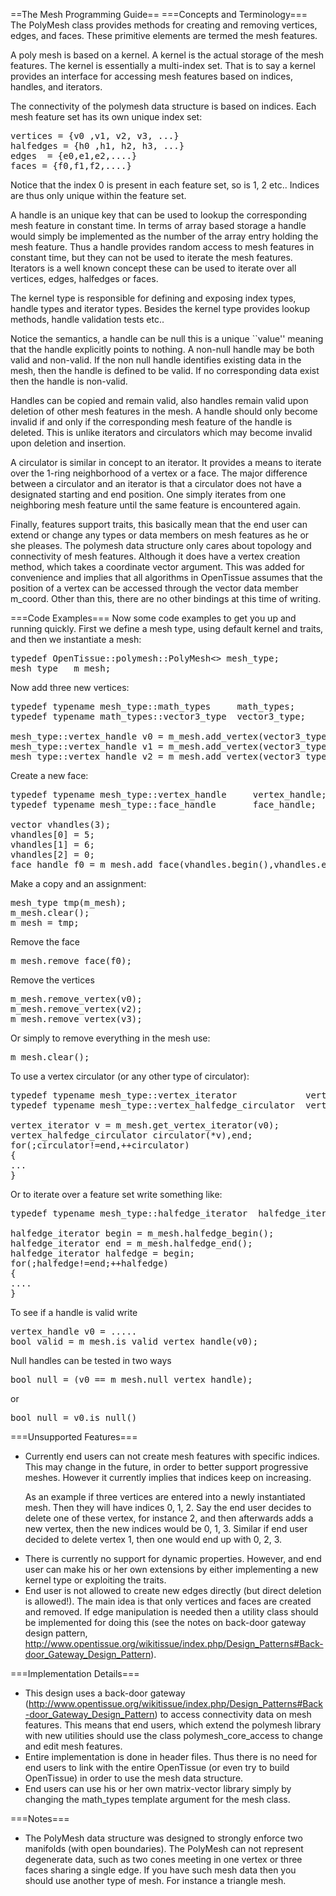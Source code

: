 ==The Mesh Programming Guide==
===Concepts and Terminology===
The PolyMesh class provides methods for creating and removing vertices, edges,
and faces. These primitive elements are termed the mesh features.

A poly mesh is based on a kernel. A kernel is the actual storage of the mesh
features. The kernel is essentially a multi-index set. That is to say a kernel
provides an interface for accessing mesh features based on indices, handles,
and iterators.


The connectivity of the polymesh data structure is based on indices. Each mesh
feature set has its own unique index set:
<pre>
vertices = {v0 ,v1, v2, v3, ...}
halfedges = {h0 ,h1, h2, h3, ...}
edges  = {e0,e1,e2,....}
faces = {f0,f1,f2,....}
</pre>

Notice that the index 0 is present in each feature set, so is 1, 2 etc..
Indices are thus only unique within the feature set.

A handle is an unique key that can be used to lookup the corresponding mesh
feature in constant time. In terms of array based storage a handle would simply
be implemented as the number of the array entry holding the mesh feature. Thus
a handle provides random access to mesh features in constant time, but they can
not be used to iterate the mesh features. Iterators is a well known concept
these can be used to iterate over all vertices, edges, halfedges or faces.

The kernel type is responsible for defining and exposing index types, handle
types and iterator types. Besides the kernel type provides lookup methods,
handle validation tests etc..

Notice the semantics, a handle can be null this is a unique ``value'' meaning
that the handle explicitly points to nothing. A non-null handle may be both
valid and non-valid. If the non null handle identifies existing data in the
mesh, then the handle is defined to be valid. If no corresponding data exist
then the handle is non-valid.

Handles can be copied and remain valid, also handles remain valid upon
deletion of other mesh features in the mesh. A handle should only become
invalid if and only if the corresponding mesh feature of the handle is deleted.
This is unlike iterators and circulators which may become invalid upon deletion
and insertion.

A circulator is similar in concept to an iterator. It provides a means to
iterate over the 1-ring neighborhood of a vertex or a face. The major
difference between a circulator and an iterator is that a circulator does not
have a designated starting and end position. One simply iterates from one
neighboring mesh feature until the same feature is encountered again.

Finally, features support traits, this basically mean that the end user can
extend or change any types or data members on mesh features as he or she
pleases. The polymesh data structure only cares about topology and connectivity
of mesh features. Although it does have a vertex creation method, which takes a
coordinate vector argument. This was added for convenience and implies that all
algorithms in OpenTissue assumes that the position of a vertex can be accessed
through the vector data member m_coord. Other than this, there are no other
bindings at this time of writing.

===Code Examples===
Now some code examples to get you up and running quickly. First we define a
mesh type, using default kernel and traits, and then we instantiate a mesh:
<pre>
typedef OpenTissue::polymesh::PolyMesh<> mesh_type;
mesh_type   m_mesh;
</pre>
Now add three new vertices:
<pre>
typedef typename mesh_type::math_types     math_types;
typedef typename math_types::vector3_type  vector3_type;

mesh_type::vertex_handle v0 = m_mesh.add_vertex(vector3_type(0,0,0));
mesh_type::vertex_handle v1 = m_mesh.add_vertex(vector3_type(-10,0,0));
mesh_type::vertex_handle v2 = m_mesh.add_vertex(vector3_type(-5,-10,0));
</pre>
Create a new face:
<pre>
typedef typename mesh_type::vertex_handle     vertex_handle;
typedef typename mesh_type::face_handle       face_handle;

vector<vertex_handle> vhandles(3);
vhandles[0] = 5;
vhandles[1] = 6;
vhandles[2] = 0;
face_handle f0 = m_mesh.add_face(vhandles.begin(),vhandles.end());
</pre>
Make a copy and an assignment:
<pre>
mesh_type tmp(m_mesh);
m_mesh.clear();
m_mesh = tmp;
</pre>
Remove the face
<pre>
m_mesh.remove_face(f0);
</pre>
Remove the vertices
<pre>
m_mesh.remove_vertex(v0);
m_mesh.remove_vertex(v2);
m_mesh.remove_vertex(v3);
</pre>
Or simply to remove everything in the mesh use:
<pre>
m_mesh.clear();
</pre>
To use a vertex circulator (or any other type of circulator):
<pre>
typedef typename mesh_type::vertex_iterator             vertex_iterator;
typedef typename mesh_type::vertex_halfedge_circulator  vertex_halfedge_circulator;

vertex_iterator v = m_mesh.get_vertex_iterator(v0);
vertex_halfedge_circulator circulator(*v),end;
for(;circulator!=end,++circulator)
{
...
}
</pre>
Or to iterate over a feature set write something like:
<pre>
typedef typename mesh_type::halfedge_iterator  halfedge_iterator;

halfedge_iterator begin = m_mesh.halfedge_begin();
halfedge_iterator end = m_mesh.halfedge_end();
halfedge_iterator halfedge = begin;
for(;halfedge!=end;++halfedge)
{
....
}
</pre>
To see if a handle is valid write
<pre>
vertex_handle v0 = .....
bool valid = m_mesh.is_valid_vertex_handle(v0);
</pre>
Null handles can be tested in two ways
<pre>
bool null = (v0 == m_mesh.null_vertex_handle);
</pre>
or
<pre>
bool null = v0.is_null()
</pre>

===Unsupported Features===
* <p>Currently end users can not create mesh features with specific indices. This may change in the future, in order to better support progressive meshes. However it currently implies that indices keep on increasing. </p> <p>As an example if three vertices are entered into a newly instantiated mesh. Then they will have indices 0, 1, 2. Say the end user decides to delete one of these vertex, for instance 2, and then afterwards adds a new vertex, then the new indices would be 0, 1, 3. Similar if end user decided to delete vertex 1, then one would end up with 0, 2, 3. </p>
* There is currently no support for dynamic properties. However, and end user can make his or her own extensions by either implementing a new kernel type or exploiting the traits.
* End user is not allowed to create new edges directly (but direct deletion is allowed!). The main idea is that only vertices and faces are created and removed. If edge manipulation is needed then a utility class should be implemented for doing this (see the notes on back-door gateway design pattern, http://www.opentissue.org/wikitissue/index.php/Design_Patterns#Back-door_Gateway_Design_Pattern).

===Implementation Details===
* This design uses a back-door gateway (http://www.opentissue.org/wikitissue/index.php/Design_Patterns#Back-door_Gateway_Design_Pattern) to access connectivity data on mesh features. This means that end users, which extend the polymesh library with new utilities should use the class polymesh_core_access to change and edit mesh features.
* Entire implementation is done in header files. Thus there is no need for end users to link with the entire OpenTissue (or even try to build OpenTissue) in order to use the mesh data structure.
* End users can use his or her own matrix-vector library simply by changing the math_types template argument for the mesh class.

===Notes===
* The PolyMesh data structure was designed to strongly enforce two manifolds (with open boundaries). The PolyMesh can not represent degenerate data, such as two cones meeting in one vertex or three faces sharing a single edge. If you have such mesh data then you should use another type of mesh. For instance a triangle mesh.
